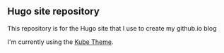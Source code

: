 ## Hugo site repository  

This repository is for the Hugo site that I use to create my github.io blog

I'm currently using the [Kube Theme](https://github.com/jeblister/kube).
